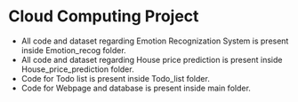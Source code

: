 # Cloud Computing Project
* All code and dataset regarding Emotion Recognization System is present inside Emotion_recog folder.
* All code and dataset regarding House price prediction is present inside House_price_prediction folder.
* Code for Todo list is present inside Todo_list folder.
* Code for Webpage and database is present inside main folder.
